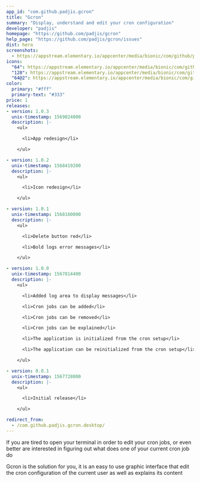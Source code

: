 ```yaml
---
app_id: "com.github.padjis.gcron"
title: "Gcron"
summary: "Display, understand and edit your cron configuration"
developer: "padjis"
homepage: "https://github.com/padjis/gcron"
help_page: "https://github.com/padjis/gcron/issues"
dist: hera
screenshots:
  - https://appstream.elementary.io/appcenter/media/bionic/com/github/padjis.gcron/4EC29388A06ED2C64E7A399702FA76A6/screenshots/image-1_orig.png
icons:
  "64": https://appstream.elementary.io/appcenter/media/bionic/com/github/padjis.gcron/4EC29388A06ED2C64E7A399702FA76A6/icons/64x64/com.github.padjis.gcron_com.github.padjis.gcron.png
  "128": https://appstream.elementary.io/appcenter/media/bionic/com/github/padjis.gcron/4EC29388A06ED2C64E7A399702FA76A6/icons/128x128/com.github.padjis.gcron_com.github.padjis.gcron.png
  "64@2": https://appstream.elementary.io/appcenter/media/bionic/com/github/padjis.gcron/4EC29388A06ED2C64E7A399702FA76A6/icons/64x64@2/com.github.padjis.gcron_com.github.padjis.gcron.png
color:
  primary: "#fff"
  primary-text: "#333"
price: 1
releases:
- version: 1.0.3
  unix-timestamp: 1569024000
  description: |-
    <ul>

      <li>App redesign</li>

    </ul>

- version: 1.0.2
  unix-timestamp: 1568419200
  description: |-
    <ul>

      <li>Icon redesign</li>

    </ul>

- version: 1.0.1
  unix-timestamp: 1568160000
  description: |-
    <ul>

      <li>Delete button red</li>

      <li>Bold logs error messages</li>

    </ul>

- version: 1.0.0
  unix-timestamp: 1567814400
  description: |-
    <ul>

      <li>Added log area to display messages</li>

      <li>Cron jobs can be added</li>

      <li>Cron jobs can be removed</li>

      <li>Cron jobs can be explained</li>

      <li>The application is initialized from the cron setup</li>

      <li>The application can be reinitialized from the cron setup</li>

    </ul>

- version: 0.0.1
  unix-timestamp: 1567728000
  description: |-
    <ul>

      <li>Initial release</li>

    </ul>

redirect_from:
  - /com.github.padjis.gcron.desktop/
---
```

<p>If you are tired to open your terminal in order to edit your cron jobs, or even better are interested in figuring out what does one of your current cron job do</p>
<p>Gcron is the solution for you, it is an easy to use graphic interface that edit the cron configuration of the current user as well as explains its content</p>
